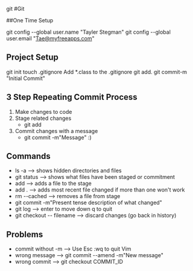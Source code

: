 git #Git

##One Time Setup

 git config --global user.name "Tayler Stegman"
 git config --global user.email "Tae@myfreeapps.com"


## Project Setup
git init
touch .gitignore 
Add *.class to the .gitignore
git add.
git commit-m "Initial Commit"


## 3 Step Repeating Commit Process
1. Make changes to code
2. Stage related changes
    * git add
3. Commit changes with a message
    * git commit -m"Message"
:)



## Commands

* ls -a                    --> shows hidden directories and files
* git status               --> shows what files have been staged or commitment
* add                      --> adds a file to the stage
* add .                    --> adds most recent file changed if more than one won't work
* rm --cached              --> removes a file from stage
* git commit -m"Present tense description of what changed" 
* git log                  --> enter to move down q to quit
* git checkout -- filename --> discard changes (go back in history)


## Problems
* commit without -m        --> Use Esc :wq to quit Vim
* wrong message            --> git commit --amend -m"New message"
* wrong commit             --> git checkout COMMIT_ID